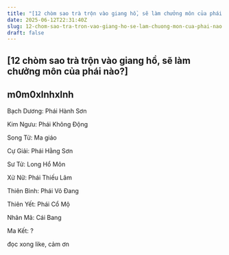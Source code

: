 ```yaml
---
title: "[12 chòm sao trà trộn vào giang hồ, sẽ làm chưởng môn của phái nào?]"
date: 2025-06-12T22:31:40Z
slug: 12-chom-sao-tra-tron-vao-giang-ho-se-lam-chuong-mon-cua-phai-nao
draft: false
---
```


## [12 chòm sao trà trộn vào giang hồ, sẽ làm chưởng môn của phái nào?]

## m0m0xInhxInh

Bạch Dương: Phái Hành Sơn

Kim Ngưu: Phái Không Động

Song Tử: Ma giáo

Cự Giải: Phái Hằng Sơn

Sư Tử: Long Hổ Môn

Xử Nữ: Phái Thiếu Lâm

Thiên Bình: Phái Võ Đang

Thiên Yết: Phái Cổ Mộ

Nhân Mã: Cái Bang

Ma Kết: ?
 
 
đọc xong like, cảm ơn